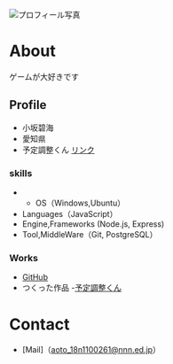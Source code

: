 ![プロフィール写真](ab95671b-provate.png)


# About
ゲームが大好きです

## Profile
- 小坂碧海
- 愛知県
- 予定調整くん
[リンク](https://gentle-fjord-96901.herokuapp.com/)

### skills
- - OS（Windows,Ubuntu）
- Languages（JavaScript）
- Engine,Frameworks (Node.js, Express)
- Tool,MiddleWare（Git, PostgreSQL）

### Works
-  [GitHub](https://github.com/Nkouhekikai)
- つくった作品 
  -[予定調整くん](https://gentle-fjord-96901.herokuapp.com/)
  
# Contact
- [Mail]（aoto_18n1100261@nnn.ed.jp）
